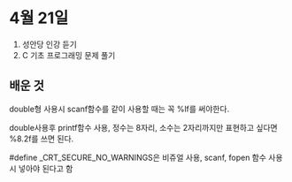 ﻿4월 21일
========
1. 성안당 인강 듣기
2. C 기초 프로그래밍 문제 풀기

배운 것
--------
double형 사용시 scanf함수를 같이 사용할 때는 꼭 %lf를 써야한다.

double사용후 printf함수 사용, 정수는 8자리, 소수는 2자리까지만 표현하고 싶다면 %8.2f를 쓰면 된다.

#define _CRT_SECURE_NO_WARNINGS은 비쥬얼 사용, scanf, fopen 함수 사용시 넣아야 된다고 함